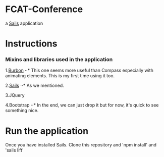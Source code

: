 # FCAT-Conference

a [Sails](http://sailsjs.org) application

# Instructions

### Mixins and libraries used in the application

1.[Burbon](http://bourbon.io/)
⋅⋅* This one seems more useful than Compass especially with animating elements. This is my first time using it too.

2.[Sails](http://sailsjs.org/#/)
⋅⋅* As we mentioned.  

3.JQuery

4.Bootstrap
⋅⋅* In the end, we can just drop it but for now, it's quick to see something nice.

# Run the application
Once you have installed Sails. Clone this repository and 'npm install' and 'sails lift'




